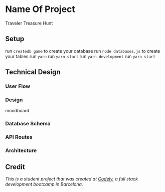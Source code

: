 # Name Of Project

Traveler Treasure Hunt

## Setup

run `createdb game` to create your database
run `node databases.js` to create your tables
run `yarn`
run `yarn start`
run `yarn development`
run `yarn start`

## Technical Design

### User Flow

### Design

moodboard

### Database Schema

### API Routes

### Architecture

## Credit

​*This is a student project that was
created at [Codely](http://codely.tech), a full stack development bootcamp in Barcelona.*
